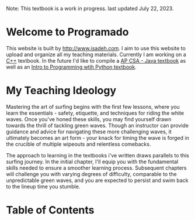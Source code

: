 Note: This textbook is a work in progress. last updated July 22, 2023.

# Welcome to Programado

This website is built by <http://www.isadeh.com>. I aim to use this website to upload and organize all my teaching materials. Currently I am working on a [C++](cplusplus/cplusplus.md) textbook. In the future I'd like to compile a [AP CSA - Java  textbook](java/java.md) as well as an [Intro to Programming wtih Python textbook](py/py.md).


# My Teaching Ideology

Mastering the art of surfing begins with the first few lessons, where you learn the essentials - safety, etiquette, and techniques for riding the white waves. Once you've honed these skills, you may find yourself drawn towards the thrill of tackling green waves. Though an instructor can provide guidance and advice for navigating these more challenging waves, it ultimately becomes an art form - your knack for timing the wave is forged in the crucible of multiple wipeouts and relentless comebacks.

The approach to learning in the textbooks i've written draws parallels to this surfing journey. In the initial chapter, I'll equip you with the fundamental skills needed to ensure a smoother learning process. Subsequent chapters will challenge you with varying degrees of difficulty, comparable to the unpredictable green waves, and you are expected to persist and swim back to the lineup time you stumble.

# Table of Contents

```{tableofcontents}
```
